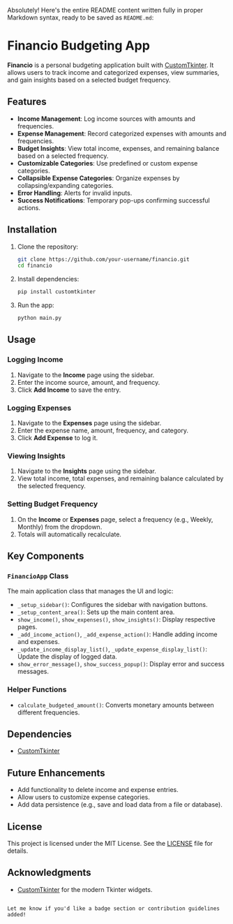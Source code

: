 Absolutely! Here's the entire README content written fully in proper Markdown syntax, ready to be saved as `README.md`:


# Financio Budgeting App

**Financio** is a personal budgeting application built with [CustomTkinter](https://github.com/TomSchimansky/CustomTkinter). It allows users to track income and categorized expenses, view summaries, and gain insights based on a selected budget frequency.

## Features

- **Income Management**: Log income sources with amounts and frequencies.
- **Expense Management**: Record categorized expenses with amounts and frequencies.
- **Budget Insights**: View total income, expenses, and remaining balance based on a selected frequency.
- **Customizable Categories**: Use predefined or custom expense categories.
- **Collapsible Expense Categories**: Organize expenses by collapsing/expanding categories.
- **Error Handling**: Alerts for invalid inputs.
- **Success Notifications**: Temporary pop-ups confirming successful actions.

## Installation

1. Clone the repository:

   ```bash
   git clone https://github.com/your-username/financio.git
   cd financio
   ```

2. Install dependencies:

   ```bash
   pip install customtkinter
   ```

3. Run the app:

   ```bash
   python main.py
   ```

## Usage

### Logging Income

1. Navigate to the **Income** page using the sidebar.
2. Enter the income source, amount, and frequency.
3. Click **Add Income** to save the entry.

### Logging Expenses

1. Navigate to the **Expenses** page using the sidebar.
2. Enter the expense name, amount, frequency, and category.
3. Click **Add Expense** to log it.

### Viewing Insights

1. Navigate to the **Insights** page using the sidebar.
2. View total income, total expenses, and remaining balance calculated by the selected frequency.

### Setting Budget Frequency

1. On the **Income** or **Expenses** page, select a frequency (e.g., Weekly, Monthly) from the dropdown.
2. Totals will automatically recalculate.

## Key Components

### `FinancioApp` Class

The main application class that manages the UI and logic:

- `_setup_sidebar()`: Configures the sidebar with navigation buttons.
- `_setup_content_area()`: Sets up the main content area.
- `show_income()`, `show_expenses()`, `show_insights()`: Display respective pages.
- `_add_income_action()`, `_add_expense_action()`: Handle adding income and expenses.
- `_update_income_display_list()`, `_update_expense_display_list()`: Update the display of logged data.
- `show_error_message()`, `show_success_popup()`: Display error and success messages.

### Helper Functions

- `calculate_budgeted_amount()`: Converts monetary amounts between different frequencies.

## Dependencies

- [CustomTkinter](https://github.com/TomSchimansky/CustomTkinter)

## Future Enhancements

- Add functionality to delete income and expense entries.
- Allow users to customize expense categories.
- Add data persistence (e.g., save and load data from a file or database).

## License

This project is licensed under the MIT License. See the [LICENSE](LICENSE) file for details.

## Acknowledgments

- [CustomTkinter](https://github.com/TomSchimansky/CustomTkinter) for the modern Tkinter widgets.
```

Let me know if you'd like a badge section or contribution guidelines added!
